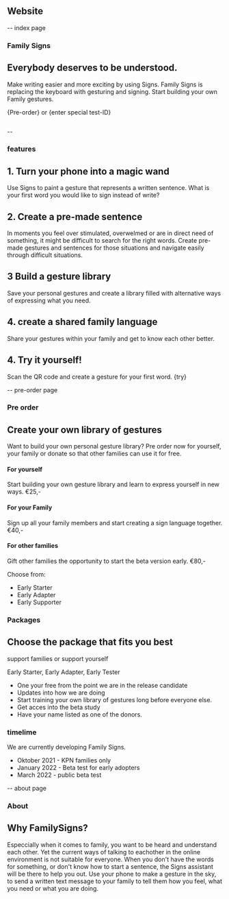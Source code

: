 ## Website

-- index page

### Family Signs
## Everybody deserves to be understood.

Make writing easier and more exciting by using Signs. 
Family Signs is replacing the keyboard with gesturing and signing.
Start building your own Family gestures.

{Pre-order} or {enter special test-ID}

<image that shows gesturing in the sky>

--

### features
## 1. Turn your phone into a magic wand
Use Signs to paint a gesture that represents a written sentence. What is your first word you would like to sign instead of write?

## 2. Create a pre-made sentence
In moments you feel over stimulated, overwelmed or are in direct need of something, it might be difficult to search for the right words. Create pre-made gestures and sentences for those situations  and navigate easily through difficult situations.

## 3 Build a gesture library
Save your personal gestures and create a library filled with alternative ways of expressing what you need.

## 4. create a shared family language
Share your gestures within your family and get to know each other better.

## 4. Try it yourself!
Scan the QR code and create a gesture for your first word.
{try}




-- pre-order page

### Pre order
## Create your own library of gestures
Want to build your own personal gesture library? Pre order now for yourself, your family or donate so that other families can use it for free.

#### For yourself
Start building your own gesture library and learn to express yourself in new ways.
€25,-

#### For your Family
Sign up all your family members and start creating a sign language together.
€40,-

#### For other families
Gift other families the opportunity to start the beta version early.
€80,-

Choose from:
- Early Starter
- Early Adapter
- Early Supporter

### Packages
## Choose the package that fits you best
support families or support yourself

Early Starter, Early Adapter, Early Tester

- One your free from the point we are in the release candidate
- Updates into how we are doing
- Start training your own library of gestures long before everyone else.
- Get acces into the beta study
- Have your name listed as one of the donors.

### timelime
We are currently developing Family Signs. 

- Oktober 2021 - KPN families only
- January 2022 - Beta test for early adopters
- March 2022 - public beta test


-- about page

### About
## Why FamilySigns?

Especcially when it comes to family, you want to be heard and understand each other.
Yet the current ways of talking to eachother in the online environment is not suitable for everyone.
When you don't have the words for something, or don't know how to start a sentence, the Signs assistant will be there to help you out. Use your phone to make a gesture in the sky, to send a written text message to your family to tell them how you feel, what you need or what you are doing.
